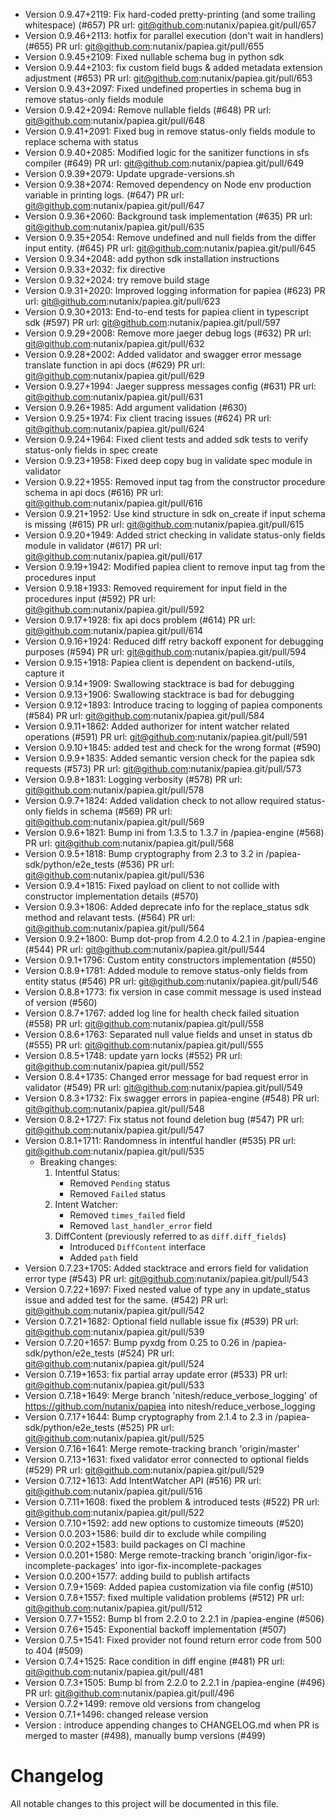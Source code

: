 - Version 0.9.47+2119: Fix hard-coded pretty-printing (and some trailing whitespace) (#657) PR url: git@github.com:nutanix/papiea.git/pull/657
- Version 0.9.46+2113: hotfix for parallel execution (don't wait in handlers) (#655) PR url: git@github.com:nutanix/papiea.git/pull/655
- Version 0.9.45+2109: Fixed nullable schema bug in python sdk
- Version 0.9.44+2103: fix custom field bugs & added metadata extension adjustment (#653) PR url: git@github.com:nutanix/papiea.git/pull/653
- Version 0.9.43+2097: Fixed undefined properties in schema bug in remove status-only fields module
- Version 0.9.42+2094: Remove nullable fields (#648) PR url: git@github.com:nutanix/papiea.git/pull/648
- Version 0.9.41+2091: Fixed bug in remove status-only fields module to replace schema with status
- Version 0.9.40+2085: Modified logic for the sanitizer functions in sfs compiler (#649) PR url: git@github.com:nutanix/papiea.git/pull/649
- Version 0.9.39+2079: Update upgrade-versions.sh
- Version 0.9.38+2074: Removed dependency on Node env production variable in printing logs. (#647) PR url: git@github.com:nutanix/papiea.git/pull/647
- Version 0.9.36+2060: Background task implementation (#635) PR url: git@github.com:nutanix/papiea.git/pull/635
- Version 0.9.35+2054: Remove undefined and null fields from the differ input entity. (#645) PR url: git@github.com:nutanix/papiea.git/pull/645
- Version 0.9.34+2048: add python sdk installation instructions
- Version 0.9.33+2032: fix directive
- Version 0.9.32+2024: try remove build stage
- Version 0.9.31+2020: Improved logging information for papiea (#623) PR url: git@github.com:nutanix/papiea.git/pull/623
- Version 0.9.30+2013: End-to-end tests for papiea client in typescript sdk (#597) PR url: git@github.com:nutanix/papiea.git/pull/597
- Version 0.9.29+2008: Remove more jaeger debug logs (#632) PR url: git@github.com:nutanix/papiea.git/pull/632
- Version 0.9.28+2002: Added validator and swagger error message translate function in api docs (#629) PR url: git@github.com:nutanix/papiea.git/pull/629
- Version 0.9.27+1994: Jaeger suppress messages config (#631) PR url: git@github.com:nutanix/papiea.git/pull/631
- Version 0.9.26+1985: Add argument validation (#630)
- Version 0.9.25+1974: Fix client tracing issues (#624) PR url: git@github.com:nutanix/papiea.git/pull/624
- Version 0.9.24+1964: Fixed client tests and added sdk tests to verify status-only fields in spec create
- Version 0.9.23+1958: Fixed deep copy bug in validate spec module in validator
- Version 0.9.22+1955: Removed input tag from the constructor procedure schema in api docs (#616) PR url: git@github.com:nutanix/papiea.git/pull/616
- Version 0.9.21+1952: Use kind structure in sdk on_create if input schema is missing (#615) PR url: git@github.com:nutanix/papiea.git/pull/615
- Version 0.9.20+1949: Added strict checking in validate status-only fields module in validator (#617) PR url: git@github.com:nutanix/papiea.git/pull/617
- Version 0.9.19+1942: Modified papiea client to remove input tag from the procedures input
- Version 0.9.18+1933: Removed requirement for input field in the procedures input (#592) PR url: git@github.com:nutanix/papiea.git/pull/592
- Version 0.9.17+1928: fix api docs problem (#614) PR url: git@github.com:nutanix/papiea.git/pull/614
- Version 0.9.16+1924: Reduced diff retry backoff exponent for debugging purposes (#594) PR url: git@github.com:nutanix/papiea.git/pull/594
- Version 0.9.15+1918: Papiea client is dependent on backend-utils, capture it
- Version 0.9.14+1909: Swallowing stacktrace is bad for debugging
- Version 0.9.13+1906: Swallowing stacktrace is bad for debugging
- Version 0.9.12+1893: Introduce tracing to logging of papiea components (#584) PR url: git@github.com:nutanix/papiea.git/pull/584
- Version 0.9.11+1862: Added authorizer for intent watcher related operations (#591) PR url: git@github.com:nutanix/papiea.git/pull/591
- Version 0.9.10+1845: added test and check for the wrong format (#590)
- Version 0.9.9+1835: Added semantic version check for the papiea sdk requests (#573) PR url: git@github.com:nutanix/papiea.git/pull/573
- Version 0.9.8+1831: Logging verbosity (#578) PR url: git@github.com:nutanix/papiea.git/pull/578
- Version 0.9.7+1824: Added validation check to not allow required status-only fields in schema (#569) PR url: git@github.com:nutanix/papiea.git/pull/569
- Version 0.9.6+1821: Bump ini from 1.3.5 to 1.3.7 in /papiea-engine (#568) PR url: git@github.com:nutanix/papiea.git/pull/568
- Version 0.9.5+1818: Bump cryptography from 2.3 to 3.2 in /papiea-sdk/python/e2e_tests (#536) PR url: git@github.com:nutanix/papiea.git/pull/536
- Version 0.9.4+1815: Fixed payload on client to not collide with constructor implementation details (#570)
- Version 0.9.3+1806: Added deprecate info for the replace_status sdk method and relavant tests. (#564) PR url: git@github.com:nutanix/papiea.git/pull/564
- Version 0.9.2+1800: Bump dot-prop from 4.2.0 to 4.2.1 in /papiea-engine (#544) PR url: git@github.com:nutanix/papiea.git/pull/544
- Version 0.9.1+1796: Custom entity constructors implementation (#550)
- Version 0.8.9+1781: Added module to remove status-only fields from entity status (#546) PR url: git@github.com:nutanix/papiea.git/pull/546
- Version 0.8.8+1773: fix version in case commit message is used instead of version (#560)
- Version 0.8.7+1767: added log line for health check failed situation (#558) PR url: git@github.com:nutanix/papiea.git/pull/558
- Version 0.8.6+1763: Separated null value fields and unset in status db (#555) PR url: git@github.com:nutanix/papiea.git/pull/555
- Version 0.8.5+1748: update yarn locks (#552) PR url: git@github.com:nutanix/papiea.git/pull/552
- Version 0.8.4+1735: Changed error message for bad request error in validator (#549) PR url: git@github.com:nutanix/papiea.git/pull/549
- Version 0.8.3+1732: Fix swagger errors in papiea-engine (#548) PR url: git@github.com:nutanix/papiea.git/pull/548
- Version 0.8.2+1727: Fix status not found deletion bug (#547) PR url: git@github.com:nutanix/papiea.git/pull/547
- Version 0.8.1+1711: Randomness in intentful handler (#535) PR url: git@github.com:nutanix/papiea.git/pull/535
  * Breaking changes:
    1. Intentful Status:
        * Removed `Pending` status
        * Removed `Failed` status
    2. Intent Watcher:
        * Removed `times_failed` field
        * Removed `last_handler_error` field
    3. DiffContent (previously referred to as `diff.diff_fields`)
        * Introduced `DiffContent` interface
        * Added `path` field
- Version 0.7.23+1705: Added stacktrace and errors field for validation error type (#543) PR url: git@github.com:nutanix/papiea.git/pull/543
- Version 0.7.22+1697: Fixed nested value of type any in update_status issue and added test for the same. (#542) PR url: git@github.com:nutanix/papiea.git/pull/542
- Version 0.7.21+1682: Optional field nullable issue fix (#539) PR url: git@github.com:nutanix/papiea.git/pull/539
- Version 0.7.20+1657: Bump pyxdg from 0.25 to 0.26 in /papiea-sdk/python/e2e_tests (#524) PR url: git@github.com:nutanix/papiea.git/pull/524
- Version 0.7.19+1653: fix partial array update error (#533) PR url: git@github.com:nutanix/papiea.git/pull/533
- Version 0.7.18+1649: Merge branch 'nitesh/reduce_verbose_logging' of https://github.com/nutanix/papiea into nitesh/reduce_verbose_logging
- Version 0.7.17+1644: Bump cryptography from 2.1.4 to 2.3 in /papiea-sdk/python/e2e_tests (#525) PR url: git@github.com:nutanix/papiea.git/pull/525
- Version 0.7.16+1641: Merge remote-tracking branch 'origin/master'
- Version 0.7.13+1631: fixed validator error connected to optional fields (#529) PR url: git@github.com:nutanix/papiea.git/pull/529
- Version 0.7.12+1613: Add IntentWatcher API (#516) PR url: git@github.com:nutanix/papiea.git/pull/516
- Version 0.7.11+1608: fixed the problem & introduced tests (#522) PR url: git@github.com:nutanix/papiea.git/pull/522
- Version 0.7.10+1592: add new options to customize timeouts (#520)
- Version 0.0.203+1586: build dir to exclude while compiling
- Version 0.0.202+1583: build packages on CI machine
- Version 0.0.201+1580: Merge remote-tracking branch 'origin/igor-fix-incomplete-packages' into igor-fix-incomplete-packages
- Version 0.0.200+1577: adding build to publish artifacts
- Version 0.7.9+1569: Added papiea customization via file config (#510)
- Version 0.7.8+1557: fixed multiple validation problems (#512) PR url: git@github.com:nutanix/papiea.git/pull/512
- Version 0.7.7+1552: Bump bl from 2.2.0 to 2.2.1 in /papiea-engine (#506)
- Version 0.7.6+1545: Exponential backoff implementation (#507)
- Version 0.7.5+1541: Fixed provider not found return error code from 500 to 404 (#509)
- Version 0.7.4+1525: Race condition in diff engine (#481) PR url: git@github.com:nutanix/papiea.git/pull/481
- Version 0.7.3+1505: Bump bl from 2.2.0 to 2.2.1 in /papiea-engine (#496) PR url: git@github.com:nutanix/papiea.git/pull/496
- Version 0.7.2+1499: remove old versions from changelog
- Version 0.7.1+1496: changed release version
- Version : introduce appending changes to CHANGELOG.md when PR is merged to master (#498), manually bump versions (#499)
# Changelog

All notable changes to this project will be documented in this file.

